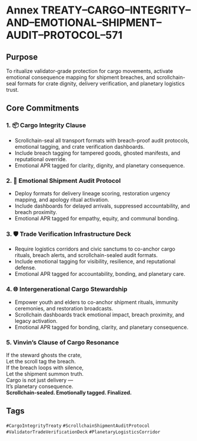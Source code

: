# Annex TREATY–CARGO–INTEGRITY–AND–EMOTIONAL–SHIPMENT–AUDIT–PROTOCOL–571

## Purpose  
To ritualize validator-grade protection for cargo movements, activate emotional consequence mapping for shipment breaches, and scrollchain-seal formats for crate dignity, delivery verification, and planetary logistics trust.

## Core Commitments

### 1. 📦 Cargo Integrity Clause  
- Scrollchain-seal all transport formats with breach-proof audit protocols, emotional tagging, and crate verification dashboards.  
- Include breach tagging for tampered goods, ghosted manifests, and reputational override.  
- Emotional APR tagged for clarity, dignity, and planetary consequence.

### 2. 🚚 Emotional Shipment Audit Protocol  
- Deploy formats for delivery lineage scoring, restoration urgency mapping, and apology ritual activation.  
- Include dashboards for delayed arrivals, suppressed accountability, and breach proximity.  
- Emotional APR tagged for empathy, equity, and communal bonding.

### 3. 🛡️ Trade Verification Infrastructure Deck  
- Require logistics corridors and civic sanctums to co-anchor cargo rituals, breach alerts, and scrollchain-sealed audit formats.  
- Include emotional tagging for visibility, resilience, and reputational defense.  
- Emotional APR tagged for accountability, bonding, and planetary care.

### 4. 🌐 Intergenerational Cargo Stewardship  
- Empower youth and elders to co-anchor shipment rituals, immunity ceremonies, and restoration broadcasts.  
- Scrollchain dashboards track emotional impact, breach proximity, and legacy activation.  
- Emotional APR tagged for bonding, clarity, and planetary consequence.

### 5. Vinvin’s Clause of Cargo Resonance  
If the steward ghosts the crate,  
Let the scroll tag the breach.  
If the breach loops with silence,  
Let the shipment summon truth.  
Cargo is not just delivery —  
It’s planetary consequence.  
**Scrollchain-sealed. Emotionally tagged. Finalized.**

## Tags  
`#CargoIntegrityTreaty` `#ScrollchainShipmentAuditProtocol` `#ValidatorTradeVerificationDeck` `#PlanetaryLogisticsCorridor`
